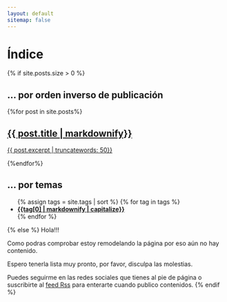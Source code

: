 ```yaml
---
layout: default
sitemap: false
---
```

# Índice
{% if site.posts.size > 0 %}
<div class="flex-grid">
<section class="col">
  <h1>... por orden inverso de publicación</h1>
  {%for post in site.posts%}
    <a href="{{post.url}}" class="article">
    <article>
      <h2>{{ post.title | markdownify}}</h2>
      <p>{{ post.excerpt | truncatewords: 50}}</p>
    </article>
    </a>
  {%endfor%}
</section>

<section class="col">
  <h1>... por temas</h1>
  <ul>
  {% assign tags = site.tags | sort %}
  {% for tag in tags %}
      <li><a href="/{{tag[0] | slugify | downcase }}"><strong>{{tag[0] | markdownify | capitalize}}</strong></a></li>
  {% endfor %}
  </ul>
</section>
</div>
{% else %}
  Hola!!!

  Como podras comprobar estoy remodelando la página por eso aún no hay contenido.

  Espero tenerla lista muy pronto, por favor, disculpa las molestias.

  Puedes seguirme en las redes sociales que tienes al pie de página o suscribirte al [feed Rss](/feed.xml) para enterarte cuando publico contenidos.
{% endif %}
